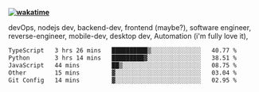 **[![wakatime](https://wakatime.com/badge/user/87646243-158a-4241-a3cb-668e1fa2dbb8.svg)](https://wakatime.com/@87646243-158a-4241-a3cb-668e1fa2dbb8?style=plastic)**


devOps, nodejs dev, backend-dev, frontend (maybe?), software engineer, reverse-engineer, mobile-dev, desktop dev, Automation (i'm fully love it), 

<!--START_SECTION:waka-->

```txt
TypeScript   3 hrs 26 mins   ██████████▒░░░░░░░░░░░░░░   40.77 %
Python       3 hrs 14 mins   █████████▓░░░░░░░░░░░░░░░   38.51 %
JavaScript   44 mins         ██▒░░░░░░░░░░░░░░░░░░░░░░   08.75 %
Other        15 mins         ▓░░░░░░░░░░░░░░░░░░░░░░░░   03.04 %
Git Config   14 mins         ▓░░░░░░░░░░░░░░░░░░░░░░░░   02.95 %
```

<!--END_SECTION:waka-->

